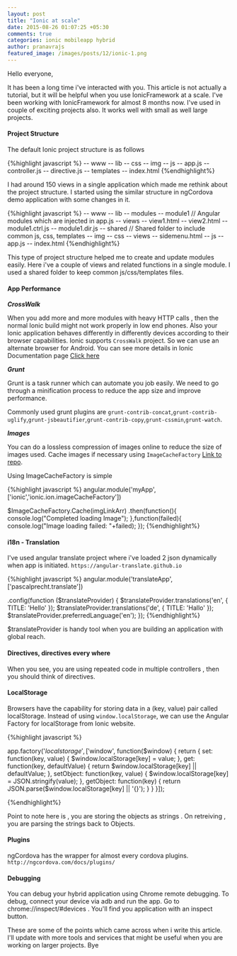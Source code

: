 ```yaml
---
layout: post
title: "Ionic at scale"
date: 2015-08-26 01:07:25 +05:30
comments: true
categories: ionic mobileapp hybrid
author: pranavrajs
featured_image: /images/posts/12/ionic-1.png
---
```


Hello everyone,

It has been a long time i've interacted with you. This article is not actually a tutorial, but it will be helpful when you use IonicFramework at a scale. I've been working with IonicFramework for almost 8 months now. I've used in couple of exciting projects also. It works well with small as well large projects. 
<!-- more -->
<h4>Project Structure</h4>

The default Ionic project structure is as follows

{%highlight javascript %}
-- www
  -- lib
  -- css
  -- img
  -- js
    -- app.js
    -- controller.js
    -- directive.js
  -- templates
  -- index.html
{%endhighlight%}

I had around 150 views in a single application which made me rethink about the project structure. I started using the similar structure in ngCordova demo application with some changes in it. 

{%highlight javascript %}
-- www
  -- lib
  -- modules
    -- module1        // Angular modules which are injected in app.js
      -- views
        -- view1.html
        -- view2.html
      -- module1.ctrl.js
      -- module1.dir.js
  -- shared           // Shared folder to include common js, css, templates
    -- img
    -- css
    -- views
      -- sidemenu.html
    -- js
      -- app.js
  -- index.html
{%endhighlight%}

This type of project structure helped me to create and update modules easily. Here i've a couple of views and related functions in a single module. I used a shared folder to keep common js/css/templates files.


<h4>App Performance</h4>

***CrossWalk***

When you add more and more modules with heavy HTTP calls , then the normal Ionic build might not work properly in low end phones. Also your Ionic application behaves differently in differently devices according to their browser capabilities. Ionic supports `CrossWalk` project. So we can use an alternate browser for Android. You can see more details in Ionic Documentation page <a href="http://ionicframework.com/docs/cli/browsers.html">Click here</a>

***Grunt***

Grunt is a task runner which can automate you job easily. We need to go through a minification process to reduce the app size and improve performance.

Commonly used grunt plugins are `grunt-contrib-concat`,`grunt-contrib-uglify`,`grunt-jsbeautifier`,`grunt-contrib-copy`,`grunt-cssmin`,`grunt-watch`.

***Images***

You can do a lossless compression of images online to reduce the size of images used. Cache images if necessary using `ImageCacheFactory` <a href="https://github.com/andrewmcgivery/ionic-ion-imageCacheFactory">Link to repo</a>.

Using ImageCacheFactory is simple

{%highlight javascript %}
angular.module('myApp', ['ionic','ionic.ion.imageCacheFactory'])

$ImageCacheFactory.Cache(imgLinkArr)
    .then(function(){
        console.log("Completed loading Image");
    },function(failed){
        console.log("Image loading failed: "+failed);
    });
{%endhighlight%}

<h4>i18n - Translation</h4>

I've used angular translate project where i've loaded 2 json dynamically when app is initiated. `https://angular-translate.github.io`

{%highlight javascript %}
angular.module('translateApp', ['pascalprecht.translate'])

.config(function ($translateProvider) {
  $translateProvider.translations('en', {
    TITLE: 'Hello'
  });
  $translateProvider.translations('de', {
    TITLE: 'Hallo'
  });
  $translateProvider.preferredLanguage('en');
});
{%endhighlight%}

$translateProvider is handy tool when you are building an application with global reach.


<h4>Directives, directives every where</h4>

When you see, you are using repeated code in multiple controllers , then you should think of directives.

<h4>LocalStorage</h4>

Browsers have the capability for storing data in a (key, value) pair called localStorage. Instead of using `window.localStorage`, we can use the Angular Factory for localStorage from Ionic website.

{%highlight javascript %}

app.factory('$localstorage', ['$window', function($window) {
  return {
    set: function(key, value) {
      $window.localStorage[key] = value;
    },
    get: function(key, defaultValue) {
      return $window.localStorage[key] || defaultValue;
    },
    setObject: function(key, value) {
      $window.localStorage[key] = JSON.stringify(value);
    },
    getObject: function(key) {
      return JSON.parse($window.localStorage[key] || '{}');
    }
  }
}]);


{%endhighlight%}

Point to note here is , you are storing the objects as strings . On retreiving , you are parsing the strings back to Objects.

<h4>Plugins</h4>

ngCordova has the wrapper for almost every cordova plugins. `http://ngcordova.com/docs/plugins/`


<h4>Debugging</h4>

You can debug your hybrid application using Chrome remote debugging. To debug, connect your device via adb and run the app. Go to chrome://inspect/#devices . You'll find you application with an inspect button.


These are some of the points which came across when i write this article. I'll update with more tools and services that might be useful when you are working on larger projects. Bye

